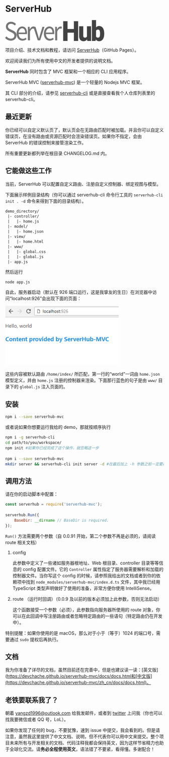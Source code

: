 # ServerHub

![](assets/serverhub-compact.png)

项目介绍、技术文档和教程，请访问 [ServerHub](https://devchache.github.io/serverhub-mvc/index.html)（GitHub Pages）。

欢迎阅读我们为所有使用中文的开发者提供的说明文档。

**ServerHub** 同时包含了 MVC 框架和一个相应的 CLI 应用程序。

ServerHub MVC ([serverhub-mvc](https://www.npmjs.com/package/serverhub-mvc)) 是一个轻量的 Nodejs MVC 框架。

其 CLI 部分的介绍，请参见 [serverhub-cli](https://www.npmjs.com/package/serverhub-cli) 或是直接查看我个人仓库列表里的 serverhub-cli。

## 最近更新

你已经可以自定义默认页了，默认页会在无路由匹配时被加载。并且你可以自定义错误页，在没有路由或资源匹配时会渲染错误页。如果你不指定，会由 ServerHub 的错误控制来接管渲染工作。

所有重要更新都列举在根目录 CHANGELOG.md 内。

## 它能做这些工作

当前，ServerHub 可以配置自定义路由、注册自定义控制器、绑定视图与模型。

下面展示样例目录结构（你可以通过 serverhub-cli 命令行工具的 `serverhub-cli init . -d` 命令来得到下面的目录结构）。

```plain
demo_directory/
 |- controller/
 |   |- home.js
 |- model/
 |   |- home.json
 |- view/
 |   |- home.html
 |- www/
 |   |- global.css
 |   |- global.js
 |- app.js
```

然后运行

```bash
node app.js
```

自此，服务器启动（默认在 926 端口运行，这是我挚友的生日）在浏览器中访问“localhost:926”会出现下面的页面：

![](assets/demo_homepage.png)

这些内容被默认路由 `/home/index/` 所匹配，第一行的“world”一词由 `home.json` 模型定义，并由 `home.js` 注册的控制器来渲染。下面那行蓝色的句子是由 `www/` 目录下的 `global.js` 注入页面的。

## 安装

```bash
npm i --save serverhub-mvc
```

或者说如果你想要运行我给的 demo，那就按顺序执行

```bash
npm i -g serverhub-cli
cd path/to/you/workspace/
npm init #如果你已经完成了这个操作，就忽略这一步

npm i --save serverhub-mvc
mkdir server && serverhub-cli init server -d #在最后加上 -h 参数之前一定要确定好，因为会清空整个 server 目录
```

## 调用方法

请在你的启动脚本中配置：

```js
const serverhub = require('serverhub-mvc');

serverhub.Run({
    BaseDir: __dirname // BaseDir is required.
});
```

`Run()` 方法需要两个参数（自 0.0.91 开始，第二个参数不再是必须的，请阅读 route 相关文档）

1. config

    此参数中定义了一些诸如服务器根地址、Web 根目录、controller 目录等等信息的 config 配置文件。它的 `Controller` 属性指定了服务器需要解析和加载的控制器文件。当你写这个 config 的时候，请参照我给出的文档或者到你的依赖项中找到 `node_modules/serverhub-mvc/index.d.ts` 文件，其中我已经用 TypeScript 类型声明做好了使用的准备，非常方便你使用 IntelliSense。
1. route （运行时回调）（0.0.9 及以前的版本必须加上此参数，否则无法启动）

    这个函数接受一个参数（必须），此参数指向服务器所使用的 route 对象，你可以在此回调中写注册路由或者忽略特定路由的一些语句（特定路由仍在开发中）。

特别提醒：如果你使用的是 macOS，那么对于小于（等于）1024 的端口号，需要通过 `sudo` 提权后再执行。

## 文档

我为你准备了详尽的文档，虽然目前还在完善中，但是也建议读一读：[英文版](https://devchache.github.io/serverhub-mvc/docs/docs.html和[中文版](https://devchache.github.io/serverhub-mvc/zh_cn/docs/docs.html)。

## 老铁要联系我了？

朝着 [yangzd1996@outlook.com](mailto:yangzd1996@outlook.com) 给我发邮件，或者到 [twitter](https://twitter.com/SrMoriaty) 上问我（你也可以找我要微信或者 QQ 号，LoL）。

如果你发现了任何的 bug，不要犹豫，速到 issue 中提交，我会看到的。但是请注意，虽然我这里提供了中文文档、说明，但不代表你可以用中文来提交。整个项目未来所有与开发相关的文档、代码注释我都会保持英文，因为这样节省精力也助于全球化交流。请**务必全程使用英文**，语法错了不要紧，看得懂。多谢配合！